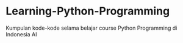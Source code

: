 # Learning-Python-Programming
Kumpulan kode-kode selama belajar course Python Programming di Indonesia AI
